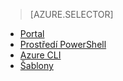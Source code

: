 > [AZURE.SELECTOR]
- [Portal](load-balancer-get-started-internet-portal.md)
- [Prostředí PowerShell](load-balancer-get-started-internet-arm-ps.md)
- [Azure CLI](load-balancer-get-started-internet-arm-cli.md)
- [Šablony](load-balancer-get-started-internet-arm-template.md)
